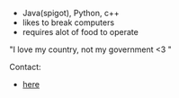 - Java(spigot), Python, c++
- likes to break computers
- requires alot of food to operate

"I love my country, not my government <3 "

Contact:
* [here](https://CodeSyncio.github.io/)

<!---
ferrevdd/ferrevdd is a ✨ special ✨ repository because its `README.md` (this file) appears on your GitHub profile.
You can click the Preview link to take a look at your changes.
--->
